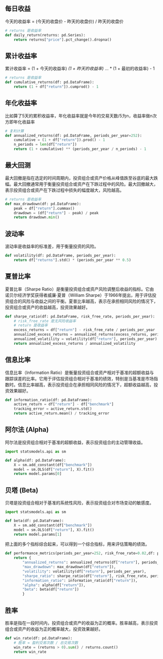## 每日收益

今天的收益率 = (今天的收盘价 - 昨天的收盘价) / 昨天的收盘价

```python
# returns 是收益率
def daily_return(returns: pd.Series):
    return returns["price"].pct_change().dropna()
```

## 累计收益率

累计收益率 = (1 + 今天的收益率) *(1 + 昨天的收益率)* ... * (1 + 最初的收益率) - 1

```python
# returns 是收益率
def cumulative_returns(df: pd.DataFrame):
    return (1 + df["return"]).cumprod() - 1
```

## 年化收益率

比如算了5天的累积收益率，年化收益率就是今年的交易天数/5为n，收益率做n次方即年化收益率

```python
# 复利计算
def annualized_returns(df: pd.DataFrame, periods_per_year=252):
    cumulative = (1 + df["return"]).prod() - 1
    n_periods = len(df["return"])
    return (1 + cumulative) ** (periods_per_year / n_periods) - 1
```

## 最大回测

最大回撤是指在选定的时间周期内，投资组合或资产价格从峰值跌至谷底的最大跌幅。最大回撤通常用于衡量投资组合或资产在下跌过程中的风险。最大回撤越大，表示投资组合或资产在下跌过程中损失的幅度越大，风险越高。

```python
# returns 是收益率
def max_drawdown(df: pd.DataFrame):
    peak = df["return"].cummax()
    drawdown = (df["return"] - peak) / peak
    return drawdown.min()
```

## 波动率

波动率是收益率的标准差，用于衡量投资的风险。

```python
def volatility(df: pd.DataFrame, periods_per_year):
    return df["returns"].std() * (periods_per_year ** 0.5)
```

## 夏普比率

夏普比率（Sharpe Ratio）是衡量投资组合或资产风险调整后收益的指标。它由诺贝尔经济学奖获得者威廉·夏普（William Sharpe）于1966年提出，用于评估投资组合的风险与收益之间的平衡。夏普比率越高，表示在承担相同风险的情况下，投资组合或资产的收益越高，投资效果越好。

```python
def sharpe_ratio(df: pd.DataFrame, risk_free_rate, periods_per_year):
    # risk_free_rate 是无风险收益率
    # return 是收益率
    excess_returns = df["return"] - risk_free_rate / periods_per_year
    annualized_excess_returns = annualized_returns(excess_returns, periods_per_year)
    annualized_volatility = volatility(df["return"], periods_per_year)
    return annualized_excess_returns / annualized_volatility
```

## 信息比率

信息比率（Information Ratio）是衡量投资组合或资产相对于基准的超额收益与跟踪误差的比率。它用于评估投资组合相对于基准的绩效，特别是当基准是市场指数时。信息比率越高，表示投资组合在承担相同风险的情况下，超额收益越高，投资效果越好。

```python
def information_ratio(df: pd.DataFrame):
    active_return = df["return"] - df["benchmark"]
    tracking_error = active_return.std()
    return active_return.mean() / tracking_error
```

## 阿尔法 (Alpha)

阿尔法是投资组合相对于基准的超额收益，表示投资组合的主动管理收益。

```python
import statsmodels.api as sm

def alpha(df: pd.DataFrame):
    X = sm.add_constant(df["benchmark"])
    model = sm.OLS(df["return"], X).fit()
    return model.params[0]
```

## 贝塔 (Beta)

贝塔是投资组合相对于基准的系统性风险，表示投资组合对市场变动的敏感度。

```python
import statsmodels.api as sm

def beta(df: pd.DataFrame):
    X = sm.add_constant(df["benchmark"])
    model = sm.OLS(df["return"], X).fit()
    return model.params[1]
```

把上面的多个指标综合起来，可以得到一个综合指标，用来评估策略的绩效。

```python
def performance_metrics(periods_per_year=252, risk_free_rate=0.02,df: pd.DataFrame):
    return {
        "annualized_returns": annualized_returns(df["return"], periods_per_year),
        "max_drawdown": max_drawdown(df["return"]),
        "volatility": volatility(df["return"], periods_per_year),
        "sharpe_ratio": sharpe_ratio(df["return"], risk_free_rate, periods_per_year),
        "information_ratio": information_ratio(df["return"]),
        "alpha": alpha(df["return"]),
        "beta": beta(df["return"])
        }

```

## 胜率

胜率是指在一段时间内，投资组合或资产的收益为正的概率。胜率越高，表示投资组合或资产的收益为正的概率越大，投资效果越好。

```python
def win_rate(df: pd.DataFrame):
    # 胜率 = 盈利交易次数 / 总交易次数
    win_rate = (returns > 0).sum() / returns.count()
    return win_rate
```
